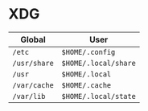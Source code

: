 # XDG

| Global       | User                 |
| ------------ | -------------------- |
| `/etc`       | `$HOME/.config`      |
| `/usr/share` | `$HOME/.local/share` |
| `/usr`       | `$HOME/.local`       |
| `/var/cache` | `$HOME/.cache`       |
| `/var/lib`   | `$HOME/.local/state` |

